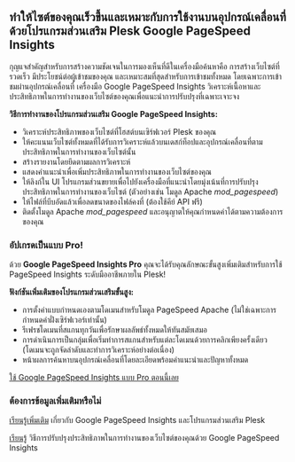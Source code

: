 ## ทำให้ไซต์ของคุณเร็วขึ้นและเหมาะกับการใช้งานบนอุปกรณ์เคลื่อนที่ด้วยโปรแกรมส่วนเสริม Plesk Google PageSpeed Insights

กุญแจสำคัญสำหรับการสร้างความชัดเจนในการมองเห็นที่ดีในเครื่องมือค้นหาคือ การสร้างเว็บไซต์ที่รวดเร็ว มีประโยชน์ต่อผู้เข้าชมของคุณ และเหมาะสมที่สุดสำหรับการเข้าชมทั้งหมด โดยเฉพาะการเข้าชมผ่านอุปกรณ์เคลื่อนที่ เครื่องมือ Google PageSpeed Insights วิเคราะห์เนื้อหาและประสิทธิภาพในการทำงานของเว็บไซต์ของคุณเพื่อแนะนำการปรับปรุงที่เฉพาะเจาะจง

**วิธีการทำงานของโปรแกรมส่วนเสริม Google PageSpeed Insights:**

- วิเคราะห์ประสิทธิภาพของเว็บไซต์ที่โฮสต์บนเซิร์ฟเวอร์ Plesk ของคุณ
- ให้คะแนนเว็บไซต์ทั้งหมดที่ได้รับการวิเคราะห์แล้วบนเดสก์ท็อปและอุปกรณ์เคลื่อนที่ตามประสิทธิภาพในการทำงานของเว็บไซต์นั้น
- สร้างรายงานโดยยึดตามผลการวิเคราะห์
- แสดงคำแนะนำเพื่อเพิ่มประสิทธิภาพในการทำงานของเว็บไซต์ของคุณ
- ให้ลิงก์ใน UI โปรแกรมส่วนขยายเพื่อไปยังเครื่องมือที่แนะนำโดยมุ่งเน้นที่การปรับปรุงประสิทธิภาพในการทำงานของเว็บไซต์ (ตัวอย่างเช่น โมดูล Apache *mod_pagespeed*)
- ให้ไฟล์ที่บีบอัดแล้วเพื่อลดขนาดของไฟล์คงที่ (ต้องใช้คีย์ API ฟรี)
- ติดตั้งโมดูล Apache *mod_pagespeed* และอนุญาตให้คุณกำหนดค่าได้ตามความต้องการของคุณ

### อัปเกรดเป็นแบบ Pro!

ด้วย **Google PageSpeed Insights Pro** คุณจะได้รับคุณลักษณะขั้นสูงเพิ่มเติมสำหรับการใช้ PageSpeed Insights ระดับมืออาชีพภายใน Plesk!

**ฟังก์ชันเพิ่มเติมของโปรแกรมส่วนเสริมขั้นสูง:**

- การตั้งค่าแบบกำหนดเองตามโดเมนสำหรับโมดูล PageSpeed Apache (ไม่ใช่เฉพาะการกำหนดค่าฝั่งเซิร์ฟเวอร์เท่านั้น)
- รีเฟรชโดเมนที่สแกนทุกวันเพื่อรักษาผลลัพธ์ทั้งหมดให้ทันสมัยเสมอ
- การดำเนินการเป็นกลุ่มเพื่อเริ่มทำการสแกนสำหรับแต่ละโดเมนด้วยการคลิกเพียงครั้งเดียว (โดเมนจะถูกจัดลำดับและทำการวิเคราะห์อย่างต่อเนื่อง)
- หน้าผลการค้นหาบนอุปกรณ์เคลื่อนที่โดยละเอียดพร้อมคำแนะนำและปัญหาทั้งหมด

[ใช้ Google PageSpeed Insights แบบ Pro ตอนนี้เลย](https://go.plesk.com/buy-plesk-ext/pagespeed-insights)

### ต้องการข้อมูลเพิ่มเติมหรือไม่

[เรียนรู้เพิ่มเติม](https://www.plesk.com/blog/introducing-google-pagespeed-insights-plesk-extension/) เกี่ยวกับ Google PageSpeed Insights และโปรแกรมส่วนเสริม Plesk

[เรียนรู้](https://www.plesk.com/product-technology/google-pagespeed-insights-optimize-your-site) วิธีการปรับปรุงประสิทธิภาพในการทำงานของเว็บไซต์ของคุณด้วย Google PageSpeed Insights